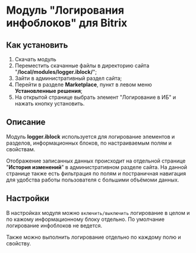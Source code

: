 Модуль "Логирования инфоблоков" для Bitrix
===============================
Как установить
--------------
1. Скачать модуль
2. Переместить скачанные файлы в директорию сайта "**/local/modules/logger.iblock/**";
3. Зайти в административный раздел сайта;
4. Перейти в разделе **Marketplace**, пункт в левом меню **Установленные решения**;
5. На открытой странице выбрать элемент "Логирование в ИБ" и нажать кнопку установить.

Описание
--------
Модуль **logger.iblock** используется для логирование элементов и разделов, информационных блоков, по настраиваемым полям и свойствам. 

Отображение записанных данных происходит на отдельной странице "**История изменений**" в административном разделе сайта. 
На данной странице также есть фильтрация по полям и постраничная навигация для удобства работы пользователя с большими объёмоми данных.

Настройки
---------
В настройках модуля можно `включить/выключить` логирование в целом и по кажому информационному блоку отдельно. По умолчание логирование инфоблоков не ведется.

Также можно выполнить логирование отдельно по каждому полю и свойству.
